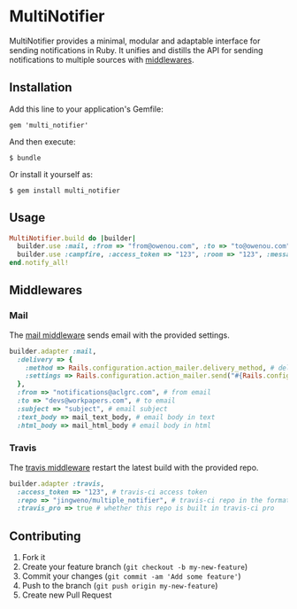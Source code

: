 # MultiNotifier

MultiNotifier provides a minimal, modular and adaptable interface for sending notifications in Ruby.
It unifies and distills the API for sending notifications to multiple sources with [middlewares](http://en.wikipedia.org/wiki/Middleware).

## Installation

Add this line to your application's Gemfile:

    gem 'multi_notifier'

And then execute:

    $ bundle

Or install it yourself as:

    $ gem install multi_notifier

## Usage

```ruby
MultiNotifier.build do |builder|
  builder.use :mail, :from => "from@owenou.com", :to => "to@owenou.com", :subject => "MultiNotifier notification"
  builder.use :campfire, :access_token => "123", :room => "123", :message => "Hello world"
end.notify_all!
```

## Middlewares

### Mail

The [mail middleware](https://github.com/jingweno/multi_notifier/blob/master/lib/multi_notifier/middlewares/mail.rb) sends email with the provided settings.

```ruby
builder.adapter :mail,
  :delivery => {
    :method => Rails.configuration.action_mailer.delivery_method, # delivery method
    :settings => Rails.configuration.action_mailer.send("#{Rails.configuration.action_mailer.delivery_method}_settings") # deivery settings
  },
  :from => "notifications@aclgrc.com", # from email
  :to => "devs@workpapers.com", # to email
  :subject => "subject", # email subject
  :text_body => mail_text_body, # email body in text
  :html_body => mail_html_body # email body in html
```

### Travis

The [travis middleware](https://github.com/jingweno/multi_notifier/blob/master/lib/multi_notifier/middlewares/travis.rb) restart the latest build with the provided repo.

```ruby
builder.adapter :travis,
  :access_token => "123", # travis-ci access token
  :repo => "jingweno/multiple_notifier", # travis-ci repo in the format of OWNER/REPO
  :travis_pro => true # whether this repo is built in travis-ci pro
```

## Contributing

1. Fork it
2. Create your feature branch (`git checkout -b my-new-feature`)
3. Commit your changes (`git commit -am 'Add some feature'`)
4. Push to the branch (`git push origin my-new-feature`)
5. Create new Pull Request
